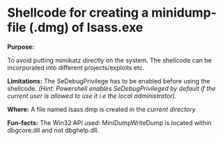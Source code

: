 # Shellcode for creating a minidump-file (.dmg) of lsass.exe

**Purpose:** 

To avoid putting mimikatz directly on the system. The shellcode can be incorporated into different projects/exploits etc. 

**Limitations:** The SeDebugPrivilege has to be enabled before using the shellcode. *(Hint: Powershell enables SeDebugPrivileged by default if the current user is allowed to use it i.e the local administrator).*  

**Where:** A file named lsass.dmp is created in the *current directory* 

**Fun-facts:** The Win32 API used: MiniDumpWriteDump is located within dbgcore.dll and not dbghelp.dll. 
